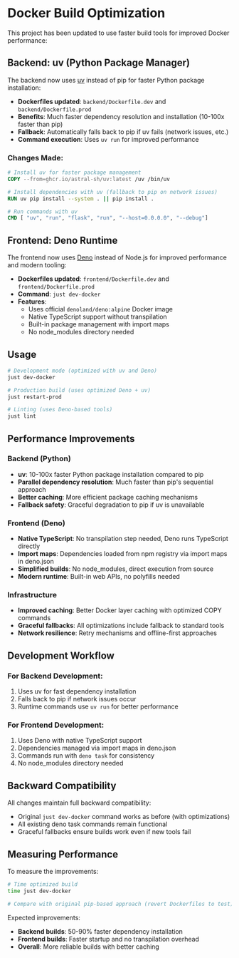 # Docker Build Optimization

This project has been updated to use faster build tools for improved Docker performance:

## Backend: uv (Python Package Manager)

The backend now uses [uv](https://github.com/astral-sh/uv) instead of pip for faster Python package installation:

- **Dockerfiles updated**: `backend/Dockerfile.dev` and `backend/Dockerfile.prod`
- **Benefits**: Much faster dependency resolution and installation (10-100x faster than pip)
- **Fallback**: Automatically falls back to pip if uv fails (network issues, etc.)
- **Command execution**: Uses `uv run` for improved performance

### Changes Made:
```dockerfile
# Install uv for faster package management
COPY --from=ghcr.io/astral-sh/uv:latest /uv /bin/uv

# Install dependencies with uv (fallback to pip on network issues)
RUN uv pip install --system . || pip install .

# Run commands with uv
CMD [ "uv", "run", "flask", "run", "--host=0.0.0.0", "--debug"]
```

## Frontend: Deno Runtime

The frontend now uses [Deno](https://deno.com/) instead of Node.js for improved performance and modern tooling:

- **Dockerfiles updated**: `frontend/Dockerfile.dev` and `frontend/Dockerfile.prod`
- **Command**: `just dev-docker`
- **Features**:
  - Uses official `denoland/deno:alpine` Docker image
  - Native TypeScript support without transpilation
  - Built-in package management with import maps
  - No node_modules directory needed

## Usage

```bash
# Development mode (optimized with uv and Deno)
just dev-docker

# Production build (uses optimized Deno + uv)
just restart-prod

# Linting (uses Deno-based tools)
just lint
```

## Performance Improvements

### Backend (Python)
- **uv**: 10-100x faster Python package installation compared to pip
- **Parallel dependency resolution**: Much faster than pip's sequential approach
- **Better caching**: More efficient package caching mechanisms
- **Fallback safety**: Graceful degradation to pip if uv is unavailable

### Frontend (Deno)
- **Native TypeScript**: No transpilation step needed, Deno runs TypeScript directly
- **Import maps**: Dependencies loaded from npm registry via import maps in deno.json
- **Simplified builds**: No node_modules, direct execution from source
- **Modern runtime**: Built-in web APIs, no polyfills needed

### Infrastructure
- **Improved caching**: Better Docker layer caching with optimized COPY commands
- **Graceful fallbacks**: All optimizations include fallback to standard tools
- **Network resilience**: Retry mechanisms and offline-first approaches

## Development Workflow

### For Backend Development:
1. Uses uv for fast dependency installation
2. Falls back to pip if network issues occur
3. Runtime commands use `uv run` for better performance

### For Frontend Development:
1. Uses Deno with native TypeScript support
2. Dependencies managed via import maps in deno.json
3. Commands run with `deno task` for consistency
4. No node_modules directory needed

## Backward Compatibility

All changes maintain full backward compatibility:
- Original `just dev-docker` command works as before (with optimizations)
- All existing deno task commands remain functional
- Graceful fallbacks ensure builds work even if new tools fail

## Measuring Performance

To measure the improvements:

```bash
# Time optimized build
time just dev-docker

# Compare with original pip-based approach (revert Dockerfiles to test)
```

Expected improvements:
- **Backend builds**: 50-90% faster dependency installation
- **Frontend builds**: Faster startup and no transpilation overhead
- **Overall**: More reliable builds with better caching